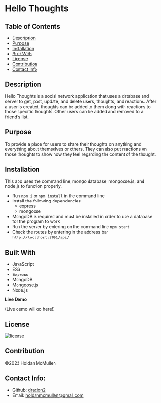 # Hello Thoughts

## Table of Contents 
- [Description](#description)
- [Purpose](#purpose)
- [Installation](#installation)
- [Built With](#built-with)
- [License](#license)
- [Contribution](#contribution)
- [Contact Info](#contact-info)

## Description

Hello Thoughts is a social network application that uses a database and server to get, post, update, and delete users, thoughts, and reactions. After a user is created, thoughts can be added to them along with reactions to those specific thoughts. Other users can be added and removed to a friend's list.

## Purpose

To provide a place for users to share their thoughts on anything and everything about themselves or others. They can also put reactions on those thoughts to show how they feel regarding the content of the thought.

## Installation

This app uses the command line, mongo database, mongoose.js, and node.js to function properly.

* Run `npm i` or `npm install` in the command line
* Install the following dependencies
  - express
  - mongoose
* MongoDB is required and must be installed in order to use a database for the program to work
* Run the server by entering on the command line `npm start`
* Check the routes by entering in the address bar `http://localhost:3001/api/`

## Built With

* JavaScript
* ES6
* Express
* MongoDB
* Mongoose.js
* Node.js

__Live Demo__

(Live demo will go here!)

## License

[![license](https://img.shields.io/badge/license-MIT-blue)](https:/shields.io)

## Contribution

©️2022 Holdan McMullen

## Contact Info:
  
- Github: [draxion2](https://github.com/draxion2)
- Email: holdanmcmullen@gmail.com
